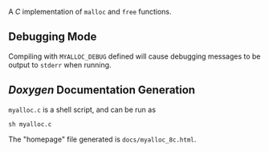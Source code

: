 A _C_ implementation of `malloc` and `free` functions.

## Debugging Mode

Compiling with `MYALLOC_DEBUG` defined will cause debugging messages to be
output to `stderr` when running.

## _Doxygen_ Documentation Generation

`myalloc.c` is a shell script, and can be run as
```shell
sh myalloc.c
```

The "homepage" file generated is `docs/myalloc_8c.html`.
